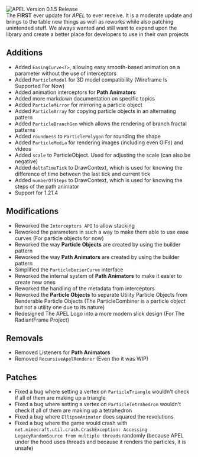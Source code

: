 <img src="./media/APEL_Changelog_Banner.png" alt="APEL Version 0.1.5 Release"/><br>
The **FIRST** ever update for _APEL_ to ever receive. It is a moderate update and brings to the table new things 
as well as reworks while also patching unintended stuff. We always wanted and still want to expand upon the library and 
create a better place for developers to use in their own projects

## Additions
- Added ``EasingCurve<T>``, allowing easy smooth-based animation on a parameter without the use of interceptors
- Added ``ParticleModel`` for 3D model compatibility (Wireframe Is Supported For Now)
- Added animation interceptors for **Path Animators**
- Added more markdown documentation on specific topics
- Added ``ParticleMirror`` for mirroring a particle object
- Added ``ParticleArray`` for copying particle objects in an alternating pattern
- Added ``ParticleBranchGen`` which allows the rendering of branch fractal patterns
- Added ``roundness`` to ``ParticlePolygon`` for rounding the shape
- Added ``ParticleMedia`` for rendering images (including even GIFs) and videos
- Added ``scale`` to ParticleObject. Used for adjusting the scale (can also be negative)
- Added ``deltaTimeTick`` to DrawContext, which is used for knowing the difference of time between the last tick and current tick
- Added ``numberOfSteps`` to DrawContext, which is used for knowing the steps of the path animator
- Support for 1.21.4

## Modifications
- Reworked the ``Interceptors API`` to allow stacking 
- Reworked the parameters in such a way to make them able to use ease curves (For particle objects for now)
- Reworked the way **Particle Objects** are created by using the builder pattern
- Reworked the way **Path Animators** are created by using the builder pattern
- Simplified the ``ParticleBezierCurve`` interface
- Reworked the internal system of **Path Animators** to make it easier to create new ones
- Reworked the handling of the metadata from interceptors
- Reworked the **Particle Objects** to separate Utility Particle Objects from Renderable Particle Objects 
(The ParticleCombiner is a particle object but not a utility one due to its nature)
- Redesigned The APEL Logo into a more modern slick design (For The RadiantFrame Project)

## Removals
- Removed Listeners for **Path Animators**
- Removed `RecursiveApelRenderer` (Even tho it was WIP)

## Patches
- Fixed a bug where setting a vertex on ``ParticleTriangle`` wouldn't check if all of them are making up a triangle
- Fixed a bug where setting a vertex on ``ParticleTetrahedron`` wouldn't check if all of them are making up a tetrahedron
- Fixed a bug where ``EllipseAnimator`` does squared the revolutions
- Fixed a bug where the game would crash with ``net.minecraft.util.crash.CrashException: Accessing LegacyRandomSource from multiple threads``
randomly (because APEL under the hood uses threads and because it renders the particles, it is unsafe)